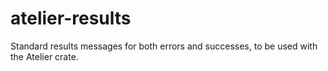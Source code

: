 # atelier-results

Standard results messages for both errors and successes, to be used with the Atelier crate.
